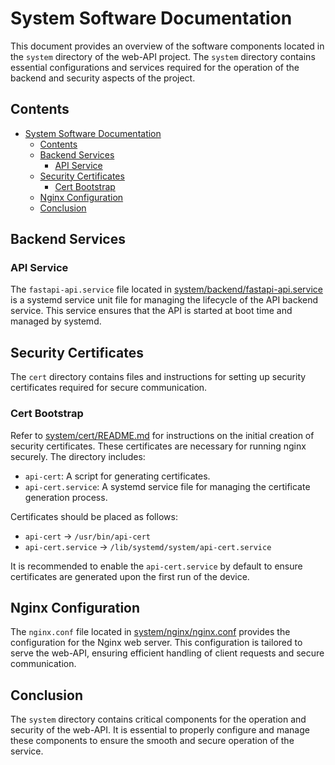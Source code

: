 # System Software Documentation

This document provides an overview of the software components located in the `system` directory of the web-API project. The `system` directory contains essential configurations and services required for the operation of the backend and security aspects of the project.

## Contents

- [System Software Documentation](#system-software-documentation)
  - [Contents](#contents)
  - [Backend Services](#backend-services)
    - [API Service](#api-service)
  - [Security Certificates](#security-certificates)
    - [Cert Bootstrap](#cert-bootstrap)
  - [Nginx Configuration](#nginx-configuration)
  - [Conclusion](#conclusion)

## Backend Services

### API Service

The `fastapi-api.service` file located in [system/backend/fastapi-api.service](system/backend/fastapi-api.service) is a systemd service unit file for managing the lifecycle of the API backend service. This service ensures that the API is started at boot time and managed by systemd.

## Security Certificates

The `cert` directory contains files and instructions for setting up security certificates required for secure communication.

### Cert Bootstrap

Refer to [system/cert/README.md](system/cert/README.md) for instructions on the initial creation of security certificates. These certificates are necessary for running nginx securely. The directory includes:

- `api-cert`: A script for generating certificates.
- `api-cert.service`: A systemd service file for managing the certificate generation process.

Certificates should be placed as follows:

- `api-cert` -> `/usr/bin/api-cert`
- `api-cert.service` -> `/lib/systemd/system/api-cert.service`

It is recommended to enable the `api-cert.service` by default to ensure certificates are generated upon the first run of the device.

## Nginx Configuration

The `nginx.conf` file located in [system/nginx/nginx.conf](system/nginx/nginx.conf) provides the configuration for the Nginx web server. This configuration is tailored to serve the web-API, ensuring efficient handling of client requests and secure communication.

## Conclusion

The `system` directory contains critical components for the operation and security of the web-API. It is essential to properly configure and manage these components to ensure the smooth and secure operation of the service.
